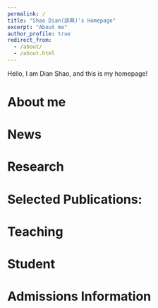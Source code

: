 ```yaml
---
permalink: /
title: "Shao Dian(邵典)'s Homepage"
excerpt: "About me"
author_profile: true
redirect_from: 
  - /about/
  - /about.html
---
```


Hello, I am Dian Shao, and this is my homepage!

# About me



# News

# Research

# Selected Publications:

# Teaching

# Student

# Admissions Information